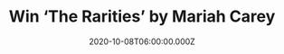 ---
campaign-uuid: "c-fe24fe20-35c5-4614-b49d-1d038b254c78"
type: "Competition"
category: "Music"
date: "2020-10-08T06:00:00.000Z"
end-date: "2020-11-08T23:59:00.000Z"
disable-form: false
is_promoted: false
has_entry_page: true
title: "Win ‘The Rarities’ by Mariah Carey"
competition-description: "<p>’The Rarities’ is a compilation of fan favourites, rare\
  \ songs and unreleased gems, all hand-picked by Mariah herself. We have on our hands\
  \ a copy of her album to give away to one lucky member.</p>\n<p>Are you her biggest\
  \ fan? Click below for a chance to win.</p>\n"
hero-header: "Win ‘The Rarities’ by Mariah Carey"
terms-confirmation: "N/A"
banner-img: "https://assets.expresslyapp.com/asset-50b62a7d-f9b8-411a-b9af-0032ec6926b3.jpg"
logo-left-href: "aaa.nme.com"
logo-left-image: "https://assets.expresslyapp.com/asset-cae81548-c763-423c-ad73-a2bdb78ede46.jpg"
logo-left-title: "NME AAA"
bg-image-hero: "https://assets.expresslyapp.com/asset-12cac489-9c70-4c48-a1db-2b095087c03c.jpg"
bg-image-first: "https://assets.expresslyapp.com/asset-d4f9c9ce-c1b8-447c-9266-eece002cc070.jpg"
section1-content: "<p>’The Rarities’ is a compilation of fan favourites, rare songs\
  \ and unreleased gems, all hand-picked by Mariah herself. Featuring B-sides, unreleased\
  \ songs and alternative versions recorded between now and 1990. The album plays\
  \ like an alternative history of her incredibly successful career.</p>\n<p>In addition,\
  \ the second disc is the never before released full length audio from Live at the\
  \ Tokyo Dome, Mariah’s first concert performance in Japan in support of her 1996\
  \ Daydream World Tour.</p>\n<p>Click below and it could be yours.</p>\n"
entry-title: "Win ‘The Rarities’ by Mariah Carey"
entry-content: "<p>Enter the draw to win ‘The Rarities’ by Mariah Carey by completing\
  \ the form below before 23:59 on the 8th of November  2020.</p>\n"
has-winner: false
prize-description: "‘The Rarities’ by Mariah Carey"
special-conditions: "Multiple entries are allowed up to one every day.\r\n\r\nThis\
  \ competition is also available on: https://club.expressly.io/competitions/the-rarities-mariah-carey"
country-restrictions:
- "GB"
---